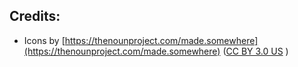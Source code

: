 ## Credits:
- Icons by [https://thenounproject.com/made.somewhere](https://thenounproject.com/made.somewhere) ([CC BY 3.0 US](https://creativecommons.org/licenses/by/3.0/us/) )
